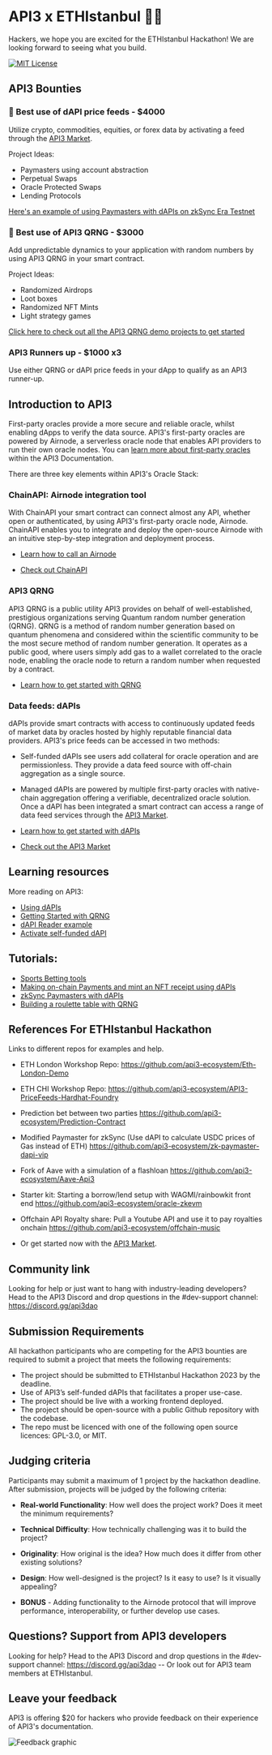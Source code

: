# API3 x ETHIstanbul :hammer::city_sunset:
Hackers, we hope you are excited for the ETHIstanbul Hackathon! We are looking forward to seeing what you build.

[![MIT License](https://img.shields.io/badge/License-MIT-green.svg)](https://choosealicense.com/licenses/mit/)

## API3 Bounties

### 🥇 Best use of dAPI price feeds - $4000

Utilize crypto, commodities, equities, or forex data by activating a feed through the [API3 Market](https://market.api3.org/dapis).

Project Ideas:

- Paymasters using account abstraction
- Perpetual Swaps
- Oracle Protected Swaps
- Lending Protocols

[Here's an example of using Paymasters with dAPIs on zkSync Era Testnet](https://github.com/api3-ecosystem/zksync-paymaster-dapis)

### 🥇 Best use of API3 QRNG - $3000

Add unpredictable dynamics to your application with random numbers by using API3 QRNG in your smart contract.

Project Ideas:

- Randomized Airdrops
- Loot boxes
- Randomized NFT Mints
- Light strategy games

[Click here to check out all the API3 QRNG demo projects to get started](https://docs.api3.org/guides/qrng/qrng-remix/)

### API3 Runners up - $1000 x3

Use either QRNG or dAPI price feeds in your dApp to qualify as an API3 runner-up.

## Introduction to API3

First-party oracles provide a more secure and reliable oracle, whilst enabling dApps to verify the data source. API3's first-party oracles are powered by Airnode, a serverless oracle node that enables API providers to run their own oracle nodes.
You can [learn more about first-party oracles](https://docs.api3.org/guides/airnode/calling-an-airnode/) within the API3 Documentation.

There are three key elements within API3's Oracle Stack:

### ChainAPI: Airnode integration tool

With ChainAPI your smart contract can connect almost any API, whether open or authenticated, by using API3's first-party oracle node, Airnode. ChainAPI enables you to integrate and deploy the open-source Airnode with an intuitive step-by-step integration and deployment process.

- [Learn how to call an Airnode](https://docs.api3.org/guides/airnode/calling-an-airnode/)

- [Check out ChainAPI](https://chainapi.com/)

### API3 QRNG

API3 QRNG is a public utility API3 provides on behalf of well-established, prestigious organizations serving Quantum random number generation (QRNG). QRNG is a method of random number generation based on quantum phenomena and considered within the scientific community to be the most secure method of random number generation.
It operates as a public good, where users simply add gas to a wallet correlated to the oracle node, enabling the oracle node to return a random number when requested by a contract.

- [Learn how to get started with QRNG](https://docs.api3.org/guides/qrng/)

### Data feeds: dAPIs

dAPIs provide smart contracts with access to continuously updated feeds of market data by oracles hosted by highly reputable financial data providers. API3's price feeds can be accessed in two methods:

- Self-funded dAPIs see users add collateral for oracle operation and are permissionless. They provide a data feed source with off-chain aggregation as a single source.

- Managed dAPIs are powered by multiple first-party oracles with native-chain aggregation offering a verifiable, decentralized oracle solution.
Once a dAPI has been integrated a smart contract can access a range of data feed services through the [API3 Market](https://market.api3.org/dapis).

- [Learn how to get started with dAPIs](https://docs.api3.org/guides/dapis/subscribing-managed-dapis/)

- [Check out the API3 Market](https://market.api3.org/dapis)

## Learning resources 

More reading on API3:

- [Using dAPIs](https://docs.api3.org/guides/dapis/read-a-dapi/)
- [Getting Started with QRNG](https://docs.api3.org/guides/qrng/)
- [dAPI Reader example](https://github.com/api3dao/data-feed-reader-example)
- [Activate self-funded dAPI](https://docs.api3.org/guides/dapis/subscribing-self-funded-dapis/)

## Tutorials: 

- [Sports Betting tools](https://github.com/api3-ecosystem/getting-started)
- [Making on-chain Payments and mint an NFT receipt using dAPIs](https://medium.com/@vanshwassan/making-an-on-chain-payment-and-minting-an-nft-receipt-with-permissionless-price-oracles-a7339f7b8c3e)
- [zkSync Paymasters with dAPIs](https://era.zksync.io/docs/dev/tutorials/api3-usd-paymaster-tutorial.html)
- [Building a roulette table with QRNG](https://docs.api3.org/guides/qrng/roulette-guide/)

## References For ETHIstanbul Hackathon

Links to different repos for examples and help.

- ETH London Workshop Repo:
https://github.com/api3-ecosystem/Eth-London-Demo

- ETH CHI Workshop Repo:
https://github.com/api3-ecosystem/API3-PriceFeeds-Hardhat-Foundry

- Prediction bet between two parties
https://github.com/api3-ecosystem/Prediction-Contract

- Modified Paymaster for zkSync (Use dAPI to calculate USDC prices of Gas instead of ETH)
https://github.com/api3-ecosystem/zk-paymaster-dapi-vip

- Fork of Aave with a simulation of a flashloan
https://github.com/api3-ecosystem/Aave-Api3

- Starter kit: Starting a borrow/lend setup with WAGMI/rainbowkit front end
https://github.com/api3-ecosystem/oracle-zkevm

- Offchain API Royalty share: Pull a Youtube API and use it to pay royalties onchain
https://github.com/api3-ecosystem/offchain-music

- Or get started now with the [API3 Market](https://market.api3.org/).

## Community link

Looking for help or just want to hang with industry-leading developers? Head to the API3 Discord and drop questions in the #dev-support channel: https://discord.gg/api3dao

## Submission Requirements

All hackathon participants who are competing for the API3 bounties are required to submit a project that meets the following requirements:

- The project should be submitted to ETHIstanbul Hackathon 2023 by the deadline.
- Use of API3’s self-funded dAPIs that facilitates a proper use-case.
- The project should be live with a working frontend deployed.
- The project should be open-source with a public Github repository with the codebase. 
- The repo must be licenced with one of the following open source licences: GPL-3.0, or MIT.

## Judging criteria

Participants may submit a maximum of 1 project by the hackathon deadline. After submission, projects will be judged by the following criteria:

- **Real-world Functionality**: How well does the project work? Does it meet the minimum requirements?

- **Technical Difficulty**: How technically challenging was it to build the project?

- **Originality**: How original is the idea? How much does it differ from other existing solutions?

- **Design**: How well-designed is the project? Is it easy to use? Is it visually appealing?

- **BONUS** - Adding functionality to the Airnode protocol that will improve performance, interoperability, or further develop use cases.

## Questions? Support from API3 developers

Looking for help? Head to the API3 Discord and drop questions in the #dev-support channel: https://discord.gg/api3dao -- Or look out for API3 team members at ETHIstanbul. 

## Leave your feedback 

API3 is offering $20 for hackers who provide feedback on their experience of API3's documentation. 

![Feedback graphic](./Feedback.png)

